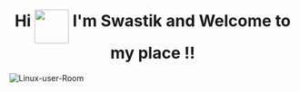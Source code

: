 <h1 align="center">Hi  <img src="https://em-content.zobj.net/source/microsoft-teams/337/waving-hand_1f44b.png" width="60px" align="middle" /> I'm Swastik and Welcome to my place !!</h1>

![Linux-user-Room](https://github.com/mrswastik-robot/mrswastik-robot/assets/107865087/c856f71d-ae21-4454-acd4-d797891fdefc)



